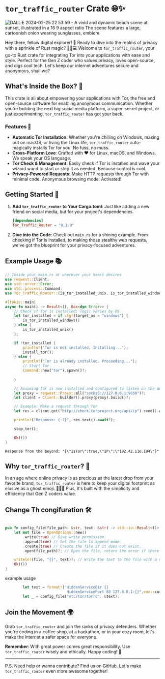 # `tor_traffic_router` Crate 🌐✨

![DALL·E 2024-02-25 22 53 59 - A vivid and dynamic beach scene at sunset, illustrated in a 16 9 aspect ratio  The scene features a large, cartoonish onion wearing sunglasses, emblem](https://github.com/BDR-Pro/TorTrafficRouter/assets/91114465/fbd94507-cb71-455c-95f0-ff32d05e3b17)

Hey there, fellow digital explorer! 🚀 Ready to dive into the realms of privacy with a sprinkle of Rust magic? 🧙‍♂️💻 Welcome to `tor_traffic_router`, your go-to Rust crate for integrating Tor into your applications with ease and style. Perfect for the Gen Z coder who values privacy, loves open-source, and digs cool tech. Let's keep our internet adventures secure and anonymous, shall we?

## What's Inside the Box? 🎁

This crate is all about empowering your applications with Tor, the free and open-source software for enabling anonymous communication. Whether you're building the next big social media platform, a super-secret project, or just experimenting, `tor_traffic_router` has got your back.

### Features 🌟

- **Automatic Tor Installation**: Whether you're chilling on Windows, maxing out on macOS, or living the Linux life, `tor_traffic_router` auto-magically installs Tor for you. No fuss, no muss.
- **Cross-Platform Love**: Crafted with ❤️ for Linux, macOS, and Windows. We speak your OS language.
- **Tor Check & Management**: Easily check if Tor is installed and wave your wizard wand to start or stop it as needed. Because control is cool.
- **Privacy-Powered Requests**: Make HTTP requests through Tor with minimal code. Anonymous browsing mode: Activated!

## Getting Started 🚀

1. **Add `tor_traffic_router` to Your Cargo.toml**: Just like adding a new friend on social media, but for your project's dependencies.

    ```toml
    [dependencies]
    Tor_Traffic_Router = "0.1.0"
    ```

2. **Dive into the Code**: Check out `main.rs` for a shining example. From checking if Tor is installed, to making those stealthy web requests, we've got the blueprint for your privacy-focused adventures.

## Example Usage 📚

```rust
// Inside your main.rs or wherever your heart desires
use reqwest::Client;
use std::error::Error;
use std::process::Command;
use Tor_Traffic_Router::{is_tor_installed_unix, is_tor_installed_windows, install_tor,stop_tor};

#[tokio::main]
async fn main() -> Result<(), Box<dyn Error>> {
    // Check if Tor is installed; logic varies by OS
    let tor_installed = if cfg!(target_os = "windows") {
        is_tor_installed_windows()
    } else {
        is_tor_installed_unix()
    };

    if !tor_installed {
        println!("Tor is not installed. Installing...");
        install_tor();
    } else {
        println!("Tor is already installed. Proceeding...");
        // Start Tor
        Command::new("tor").spawn()?;
        
    }

    // Assuming Tor is now installed and configured to listen on the default SOCKS5 port
    let proxy = reqwest::Proxy::all("socks5://127.0.0.1:9050")?;
    let client = Client::builder().proxy(proxy).build()?;

    // Example: Make a request through Tor
    let res = client.get("http://check.torproject.org/api/ip").send().await?;

    println!("Response: {:?}", res.text().await?);

    stop_tor();

    Ok(())
}

```

` Response from the beyond: "{\"IsTor\":true,\"IP\":\"192.42.116.194\"}" `

## Why `tor_traffic_router`? 🤔

In an age where online privacy is as precious as the latest drop from your favorite brand, `tor_traffic_router` is here to keep your digital footprint as elusive as a ghost emoji. 🕵️‍♂️👻 Plus, it's built with the simplicity and efficiency that Gen Z coders value.

## Change Th congifuration 🛠️

```rust

pub fn config_file(file_path: &str, text: &str) -> std::io::Result<()> {
    let mut file = OpenOptions::new()
        .write(true) // Give write permission.
        .append(true) // Set the file to append mode.
        .create(true) // Create the file if it does not exist.
        .open(file_path)?; // Open the file, return the error if there's a problem.

    writeln!(file, "{}", text)?; // Write the text to the file with a new line.
    Ok(())
}

```

example usage

```rust
        let text = format!("HiddenServiceDir {}
                            HiddenServicePort 80 127.0.0.1:{}",env::current_dir().unwrap().to_str().unwrap(), 8080);
        let _ = config_file("etc/tor/torrc", &text);
```

## Join the Movement 🌍

Grab `tor_traffic_router` and join the ranks of privacy defenders. Whether you're coding in a coffee shop, at a hackathon, or in your cozy room, let's make the internet a safer space for everyone.

**Remember**: With great power comes great responsibility. Use `tor_traffic_router` wisely and ethically. Happy coding! 🎉

---

P.S. Need help or wanna contribute? Find us on GitHub. Let's make `tor_traffic_router` even more awesome together!
